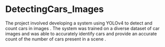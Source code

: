# DetectingCars_Images
The project involved developing a system using YOLOv4 to detect and count cars in images . The system was trained on a diverse dataset of car images and was able to accurately identify cars and provide an accurate count of the number of cars present in a scene .
